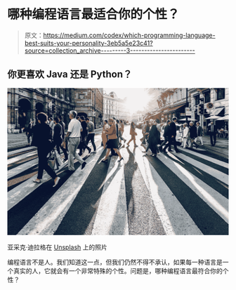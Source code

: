 # 哪种编程语言最适合你的个性？

> 原文：<https://medium.com/codex/which-programming-language-best-suits-your-personality-3eb5a5e23c41?source=collection_archive---------3----------------------->

## 你更喜欢 Java 还是 Python？

![](img/a0e6433ad1356dc80110f85d51ab0cbe.png)

亚采克·迪拉格在 [Unsplash](https://unsplash.com?utm_source=medium&utm_medium=referral) 上的照片

编程语言不是人。我们知道这一点，但我们仍然不得不承认，如果每一种语言是一个真实的人，它就会有一个非常特殊的个性。问题是，哪种编程语言最符合你的个性？